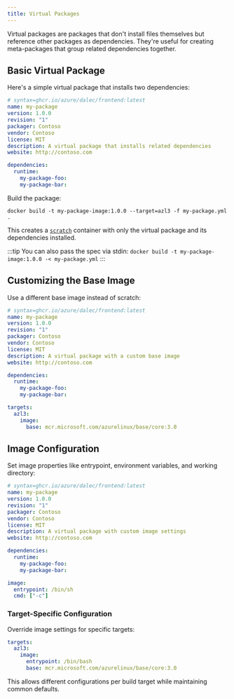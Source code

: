 ```yaml
---
title: Virtual Packages
---
```


Virtual packages are packages that don't install files themselves but reference other packages as dependencies. They're useful for creating meta-packages that group related dependencies together.

## Basic Virtual Package

Here's a simple virtual package that installs two dependencies:

```yaml
# syntax=ghcr.io/azure/dalec/frontend:latest
name: my-package
version: 1.0.0
revision: "1"
packager: Contoso
vendor: Contoso
license: MIT
description: A virtual package that installs related dependencies
website: http://contoso.com

dependencies:
  runtime:
    my-package-foo:
    my-package-bar:
```

Build the package:

```shell
docker build -t my-package-image:1.0.0 --target=azl3 -f my-package.yml .
```

This creates a [`scratch`](https://hub.docker.com/_/scratch/) container with only the virtual package and its dependencies installed.

:::tip
You can also pass the spec via stdin: `docker build -t my-package-image:1.0.0 -< my-package.yml`
:::

## Customizing the Base Image

Use a different base image instead of scratch:

```yaml
# syntax=ghcr.io/azure/dalec/frontend:latest
name: my-package
version: 1.0.0
revision: "1"
packager: Contoso
vendor: Contoso
license: MIT
description: A virtual package with a custom base image
website: http://contoso.com

dependencies:
  runtime:
    my-package-foo:
    my-package-bar:

targets:
  azl3:
    image:
      base: mcr.microsoft.com/azurelinux/base/core:3.0
```

## Image Configuration

Set image properties like entrypoint, environment variables, and working directory:

```yaml
# syntax=ghcr.io/azure/dalec/frontend:latest
name: my-package
version: 1.0.0
revision: "1"
packager: Contoso
vendor: Contoso
license: MIT
description: A virtual package with custom image settings
website: http://contoso.com

dependencies:
  runtime:
    my-package-foo:
    my-package-bar:

image:
  entrypoint: /bin/sh
  cmd: ["-c"]
```

### Target-Specific Configuration

Override image settings for specific targets:

```yaml
targets:
  azl3:
    image:
      entrypoint: /bin/bash
      base: mcr.microsoft.com/azurelinux/base/core:3.0
```

This allows different configurations per build target while maintaining common defaults.

